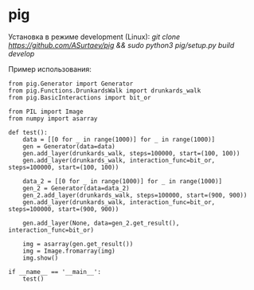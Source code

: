 # pig

Установка в режиме development (Linux): *git clone https://github.com/ASurtaev/pig && sudo python3 pig/setup.py build develop*


Пример использования:

    from pig.Generator import Generator
    from pig.Functions.DrunkardsWalk import drunkards_walk
    from pig.BasicInteractions import bit_or
    
    from PIL import Image
    from numpy import asarray
    
    def test():
        data = [[0 for _ in range(1000)] for _ in range(1000)]
        gen = Generator(data=data)
        gen.add_layer(drunkards_walk, steps=100000, start=(100, 100))
        gen.add_layer(drunkards_walk, interaction_func=bit_or, steps=100000, start=(100, 100))

        data_2 = [[0 for _ in range(1000)] for _ in range(1000)]
        gen_2 = Generator(data=data_2)
        gen_2.add_layer(drunkards_walk, steps=100000, start=(900, 900))
        gen.add_layer(drunkards_walk, interaction_func=bit_or, steps=100000, start=(900, 900))
    
        gen.add_layer(None, data=gen_2.get_result(), interaction_func=bit_or)

        img = asarray(gen.get_result())
        img = Image.fromarray(img)
        img.show()
    
    if __name__ == '__main__':
        test()

